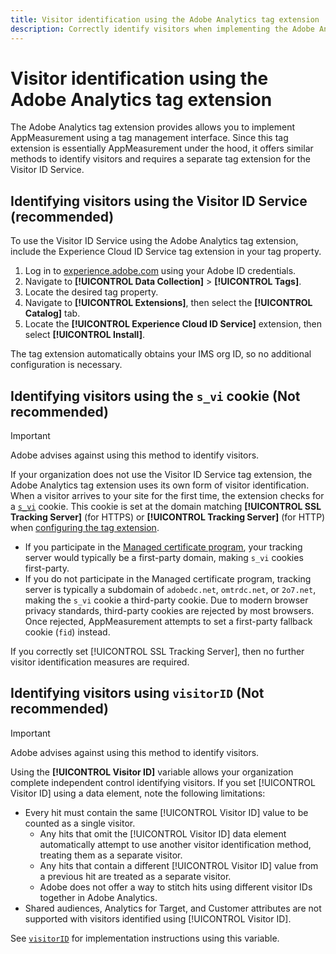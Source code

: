 ```yaml
---
title: Visitor identification using the Adobe Analytics tag extension
description: Correctly identify visitors when implementing the Adobe Analytics tag extension.
---
```

# Visitor identification using the Adobe Analytics tag extension

The Adobe Analytics tag extension provides allows you to implement AppMeasurement using a tag management interface. Since this tag extension is essentially AppMeasurement under the hood, it offers similar methods to identify visitors and requires a separate tag extension for the Visitor ID Service.

## Identifying visitors using the Visitor ID Service (recommended)

To use the Visitor ID Service using the Adobe Analytics tag extension, include the Experience Cloud ID Service tag extension in your tag property.

1. Log in to [experience.adobe.com](https://experience.adobe.com) using your Adobe ID credentials.
1. Navigate to **[!UICONTROL Data Collection]** > **[!UICONTROL Tags]**.
1. Locate the desired tag property.
1. Navigate to **[!UICONTROL Extensions]**, then select the **[!UICONTROL Catalog]** tab.
1. Locate the **[!UICONTROL Experience Cloud ID Service]** extension, then select **[!UICONTROL Install]**.

The tag extension automatically obtains your IMS org ID, so no additional configuration is necessary.

## Identifying visitors using the `s_vi` cookie (Not recommended)

>[!IMPORTANT]
>
>Adobe advises against using this method to identify visitors.

If your organization does not use the Visitor ID Service tag extension, the Adobe Analytics tag extension uses its own form of visitor identification. When a visitor arrives to your site for the first time, the extension checks for a [`s_vi`](https://experienceleague.adobe.com/en/docs/core-services/interface/data-collection/cookies/analytics) cookie. This cookie is set at the domain matching **[!UICONTROL SSL Tracking Server]** (for HTTPS) or **[!UICONTROL Tracking Server]** (for HTTP) when [configuring the tag extension](https://experienceleague.adobe.com/en/docs/experience-platform/tags/extensions/client/analytics/overview).

* If you participate in the [Managed certificate program](https://experienceleague.adobe.com/en/docs/core-services/interface/data-collection/adobe-managed-cert), your tracking server would typically be a first-party domain, making `s_vi` cookies first-party.
* If you do not participate in the Managed certificate program, tracking server is typically a subdomain of `adobedc.net`, `omtrdc.net`, or `2o7.net`, making the `s_vi` cookie a third-party cookie. Due to modern browser privacy standards, third-party cookies are rejected by most browsers. Once rejected, AppMeasurement attempts to set a first-party fallback cookie (`fid`) instead.

If you correctly set [!UICONTROL SSL Tracking Server], then no further visitor identification measures are required.

## Identifying visitors using `visitorID` (Not recommended)

>[!IMPORTANT]
>
>Adobe advises against using this method to identify visitors.

Using the **[!UICONTROL Visitor ID]** variable allows your organization complete independent control identifying visitors. If you set [!UICONTROL Visitor ID] using a data element, note the following limitations:

* Every hit must contain the same [!UICONTROL Visitor ID] value to be counted as a single visitor.
  * Any hits that omit the [!UICONTROL Visitor ID] data element automatically attempt to use another visitor identification method, treating them as a separate visitor.
  * Any hits that contain a different [!UICONTROL Visitor ID] value from a previous hit are treated as a separate visitor.
  * Adobe does not offer a way to stitch hits using different visitor IDs together in Adobe Analytics.
* Shared audiences, Analytics for Target, and Customer attributes are not supported with visitors identified using [!UICONTROL Visitor ID].

See [`visitorID`](/help/implement/vars/config-vars/visitorid.md) for implementation instructions using this variable.
